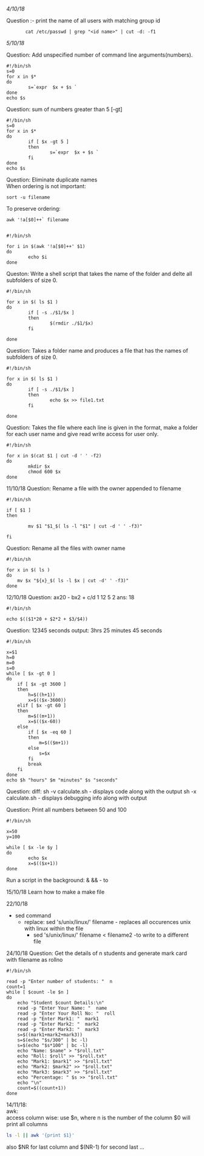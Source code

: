 *4/10/18*

Question :-  print the name of all users with matching group id

```shellscript
       cat /etc/passwd | grep "<id name>" | cut -d: -f1         
```

*5/10/18*
 
Question: Add unspecified number of command line arguments(numbers).
``` shellscript 
#!/bin/sh
s=0
for x in $*
do
        s=`expr  $x + $s `
done
echo $s
```

Question: sum of numbers greater than 5 [-gt]

```shellscript
#!/bin/sh
s=0
for x in $*
do
        if [ $x -gt 5 ]
        then
                s=`expr  $x + $s `
        fi
done
echo $s
```
Question: Eliminate duplicate names <br/>
When ordering is not important:
```bashscript
sort -u filename
```
To preserve ordering:
```bashscript
awk '!a[$0]++` filename 
```
```bashscript

#!/bin/sh

for i in $(awk '!a[$0]++' $1)
do 
        echo $i 
done
```
Queston: Write a shell script that takes the name of the folder and delte all subfolders of size 0.
```bashscript
#!/bin/sh

for x in $( ls $1 )
do
        if [ -s ./$1/$x ]
        then
                $(rmdir ./$1/$x)
        fi

done
```
Question: Takes a folder name and produces a file that has the names of subfolders of size 0.
```bashscript
#!/bin/sh

for x in $( ls $1 )
do
        if [ -s ./$1/$x ]
        then
                echo $x >> file1.txt 
        fi

done
```
Question: Takes the file where each line is given in the format, make a folder for each user name and give read write access for user only.
```bashscript
#!/bin/sh

for x in $(cat $1 | cut -d ' ' -f2)
do 
        mkdir $x
        chmod 600 $x
done
```
11/10/18
Question: Rename a file with the owner appended to filename
```bashscript
#!/bin/sh

if [ $1 ] 
then

        mv $1 "$1_$( ls -l "$1" | cut -d ' ' -f3)"

fi 
```
Question: Rename all the files with owner name
```bashscript
#!/bin/sh

for x in $( ls )
do
	mv $x "${x}_$( ls -l $x | cut -d' ' -f3)"
done
```
12/10/18
Question: ax20 - bx2 + c/d 
1 12 5 2 ans: 18
```bashscript
#!/bin/sh

echo $(($1*20 + $2*2 + $3/$4))

```

Question: 12345 seconds  output: 3hrs 25 minutes 45 seconds
```bashscript
#!/bin/sh

x=$1
h=0
m=0
s=0
while [ $x -gt 0 ]
do
	if [ $x -gt 3600 ]	
	then 
		h=$((h+1))
		x=$(($x-3600))
	elif [ $x -gt 60 ]
	then 
		m=$((m+1))
		x=$(($x-60))
	else		
		if [ $x -eq 60 ]
		then
			m=$(($m+1))
		else
			s=$x
		fi
		break
	fi
done	 
echo $h "hours" $m "minutes" $s "seconds"
```

Question: diff: 
sh -v calculate.sh - displays code along with the output
sh -x calculate.sh - displays debugging info along with output

Question: Print all numbers between 50 and 100
```bashscript
#!/bin/sh

x=50
y=100

while [ $x -le $y ]
do
        echo $x
        x=$(($x+1))
done
```

Run a script in the background: &
&& - to 

15/10/18
Learn how to make a make file

22/10/18
* sed command 
	* replace: sed 's/unix/linux/' filename   - replaces all occurences unix with linux within the file
	 	* sed 's/unix/linux/' filename < filename2 -to write to a different file

24/10/18
Question: Get the details of n students and generate mark card with filename as rollno
```script
#!/bin/sh

read -p "Enter number of students: "  n
count=1
while [ $count -le $n ]
do
	echo "Student $count Details:\n"
	read -p "Enter Your Name: "  name
	read -p "Enter Your Roll No: "  roll
	read -p "Enter Mark1: "  mark1
	read -p "Enter Mark2: "  mark2
	read -p "Enter Mark3: "  mark3
	s=$((mark1+mark2+mark3))
	s=$(echo "$s/300" | bc -l)
	s=$(echo "$s*100" | bc -l)
	echo "Name: $name" > "$roll.txt"
	echo "Roll: $roll" >> "$roll.txt"
	echo "Mark1: $mark1" >> "$roll.txt"
	echo "Mark2: $mark2" >> "$roll.txt"
	echo "Mark3: $mark3" >> "$roll.txt"
	echo "Percentage: " $s >> "$roll.txt"
	echo "\n"
	count=$((count+1))
done

```
14/11/18: <br/>
awk:<br />
access column wise: use $n, where n is the number of the column
$0 will print all columns
```bash script
ls -l || awk '{print $1}'
```
also $NR for last column and $(NR-1) for second last ...

